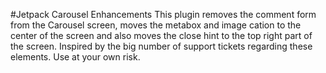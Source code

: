 #Jetpack Carousel Enhancements
This plugin removes the comment form from the Carousel screen, moves the metabox and image cation to the center of the screen and also moves the close hint to the top right part of the screen. Inspired by the big number of support tickets regarding these elements. Use at your own risk.
